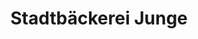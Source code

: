 ---
title: "Stadtbäckerei Junge"
url: /greifswald/stadtbaeckerei-junge-am-koppelberg/
shop: Bäckerei
---